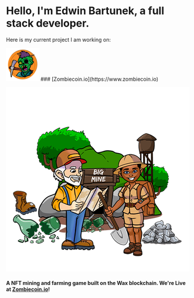 # Hello, I'm Edwin Bartunek, a full stack developer.
Here is my current project I am working on:

<img src="https://github.com/etuned/etuned/raw/main/images/logo.svg" alt="Zombiecoin Logo" width="90" height="90"/>
 ### [Zombiecoin.io](https://www.zombiecoin.io)

![Villagers](https://github.com/etuned/etuned/raw/main/images/explorers.png "Zombieland Explores")
#### A NFT mining and farming game built on the Wax blockchain. We're Live at [Zombiecoin.io](https://www.zombiecoin.io)!

